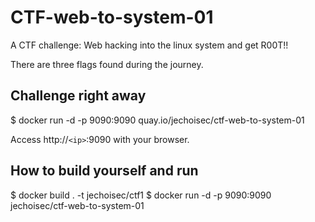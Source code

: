 # CTF-web-to-system-01

A CTF challenge: Web hacking into the linux system and get R00T!!

There are three flags found during the journey.

## Challenge right away

$ docker run -d -p 9090:9090 quay.io/jechoisec/ctf-web-to-system-01

Access http://`<ip>`:9090 with your browser.

## How to build yourself and run

$ docker build . -t jechoisec/ctf1
$ docker run -d -p 9090:9090 jechoisec/ctf-web-to-system-01
